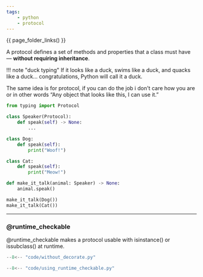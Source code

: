 ```yaml
---
tags:
    - python
    - protocol
---
```



{{ page_folder_links() }}

A protocol defines a set of methods and properties that a class must have — **without requiring inheritance**.

!!! note "duck typing"
    If it looks like a duck, swims like a duck, and quacks like a duck… congratulations, Python will call it a duck.

The same idea is for protocol, if you can do the job i don't care how you are or in other words “Any object that looks like this, I can use it.”


```python
from typing import Protocol

class Speaker(Protocol):
    def speak(self) -> None:
        ...

class Dog:
    def speak(self):
        print("Woof!")

class Cat:
    def speak(self):
        print("Meow!")

def make_it_talk(animal: Speaker) -> None:
    animal.speak()

make_it_talk(Dog())
make_it_talk(Cat())

```

---

### @runtime_checkable
@runtime_checkable makes a protocol usable with isinstance() or issubclass() at runtime.

```python
--8<-- "code/without_decorate.py"
```


```python
--8<-- "code/using_runtime_checkable.py"
```